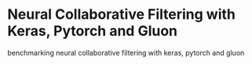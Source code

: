 # Neural Collaborative Filtering with Keras, Pytorch and Gluon

benchmarking neural collaborative filtering with keras, pytorch and gluon